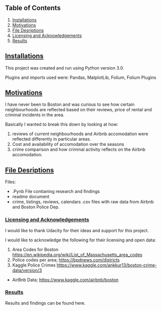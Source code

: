 
## Table of Contents ##
1. [Installations](#Installations)
2. [Motivations](#Motivations)
3. [File Desriptions](#File_Desc)
4. [Licensing and Acknowledgements](#Licensing)
5. [Results](#Results)

## [Installations](#Installations) ##

This project was created and run using Python version 3.0.

Plugins and imports used were: 
Pandas, MatplotLib, Folium, Folium Plugins

## [Motivations](#Motivations) ##

I have never been to Boston and was curious to see how certain neighbourhoods are reflected based on their reviews, price of rental and criminal incidents in the area. 

Basically I wanted to break this down by looking at how:
1. reviews of current neighbourhoods and Airbnb accomodation were reflected differently in particular areas. 
2. Cost and availability of accomodation over the seasons
3. crime comparison and how criminal activity reflects on the Airbnb accomodation. 


## [File Desriptions](#File_Desc)

Files: 
- .Pynb File contianing research and findings
- readme document
- crime, listings, reviews, calendars .csv files with raw data from Airbnb and Boston Police Dep.

### [Licensing and Acknowledgements](#Licensing)

I would like to thank Udacity for their ideas and support for this project. 

I would like to acknowledge the following for their licensing and open data: 
1. Area Codes for Boston https://en.wikipedia.org/wiki/List_of_Massachusetts_area_codes
2. Police codes per area; https://bpdnews.com/districts
3. Kaggle Police Crimes https://www.kaggle.com/ankkur13/boston-crime-data/version/3
- AirBnb Data; https://www.kaggle.com/airbnb/boston

### [Results](#Results)

Results and findings can be found here. 

